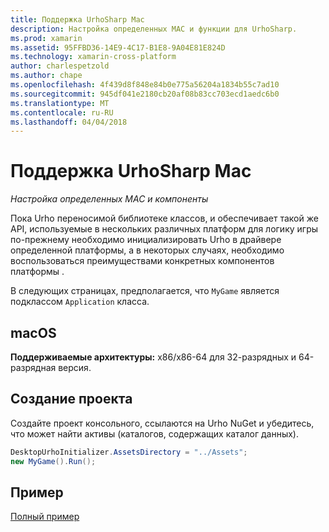 ```yaml
---
title: Поддержка UrhoSharp Mac
description: Настройка определенных MAC и функции для UrhoSharp.
ms.prod: xamarin
ms.assetid: 95FFBD36-14E9-4C17-B1E8-9A04E81E824D
ms.technology: xamarin-cross-platform
author: charlespetzold
ms.author: chape
ms.openlocfilehash: 4f439d8f848e84b0e775a56204a1834b55c7ad10
ms.sourcegitcommit: 945df041e2180cb20af08b83cc703ecd1aedc6b0
ms.translationtype: MT
ms.contentlocale: ru-RU
ms.lasthandoff: 04/04/2018
---
```

# <a name="urhosharp-mac-support"></a>Поддержка UrhoSharp Mac

_Настройка определенных MAC и компоненты_

Пока Urho переносимой библиотеке классов, и обеспечивает такой же API, используемые в нескольких различных платформ для логику игры по-прежнему необходимо инициализировать Urho в драйвере определенной платформы, а в некоторых случаях, необходимо воспользоваться преимуществами конкретных компонентов платформы .

В следующих страницах, предполагается, что `MyGame` является подклассом `Application` класса.

## <a name="macos"></a>macOS

**Поддерживаемые архитектуры:** x86/x86-64 для 32-разрядных и 64-разрядная версия.

## <a name="creating-a-project"></a>Создание проекта

Создайте проект консольного, ссылаются на Urho NuGet и убедитесь, что может найти активы (каталогов, содержащих каталог данных).

```csharp
DesktopUrhoInitializer.AssetsDirectory = "../Assets";
new MyGame().Run();
```

## <a name="example"></a>Пример

[Полный пример](https://github.com/xamarin/urho-samples/tree/master/FeatureSamples/Cocoa)


